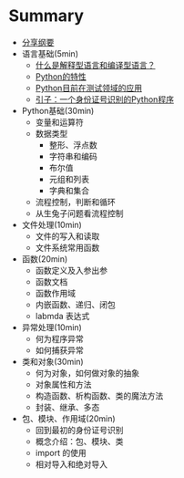 # Summary

* [分享纲要](README.md)
* 语言基础(5min)
    * [什么是解释型语言和编译型语言？](./docs/语言基础/什么是解释性语言和编译型语言.md)
    * [Python的特性](./docs/语言基础/Python的特性.md)
    * [Python目前在测试领域的应用](./docs/语言基础/Python在测试领域的应用.md)
    * [引子：一个身份证号识别的Python程序](./docs/语言基础/一个身份证号识别的Python程序.md)
* Python基础(30min)
    * 变量和运算符
    * 数据类型
      * 整形、浮点数
      * 字符串和编码
      * 布尔值
      * 元组和列表
      * 字典和集合
    * 流程控制，判断和循环
    * 从生兔子问题看流程控制
* 文件处理(10min)
    * 文件的写入和读取
    * 文件系统常用函数
* 函数(20min)
    * 函数定义及入参出参
    * 函数文档
    * 函数作用域
    * 内嵌函数、递归、闭包
    * labmda 表达式
* 异常处理(10min)
    * 何为程序异常
    * 如何捕获异常
* 类和对象(30min)
    * 何为对象，如何做对象的抽象
    * 对象属性和方法
    * 构造函数、析构函数、类的魔法方法
    * 封装、继承、多态
* 包、模块、作用域(20min)
    * 回到最初的身份证号识别
    * 概念介绍：包、模块、类
    * import 的使用
    * 相对导入和绝对导入

